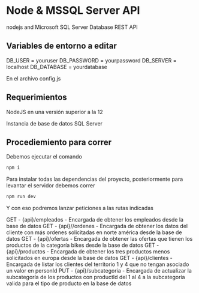 # Node & MSSQL Server API
nodejs and Microsoft SQL Server Database REST API

## Variables de entorno a editar

DB_USER = youruser
DB_PASSWORD = yourpassword
DB_SERVER = localhost
DB_DATABASE = yourdatabase

En el archivo config.js

## Requerimientos

NodeJS en una versión superior a la 12

Instancia de base de datos SQL Server

## Procediemiento para correr

Debemos ejecutar el comando 

```bash
npm i 
```

Para instalar todas las dependencias del proyecto, posteriormente para levantar el servidor debemos correr

```bash
npm run dev
```

Y con eso podremos lanzar peticiones a las rutas indicadas

GET - {api}/empleados - Encargada de obtener los empleados desde la base de datos
GET - {api}//ordenes - Encargada de obtener los datos del cliente con más ordenes solicitadas en norte américa desde la base de datos
GET - {api}/ofertas - Encargada de obtener las ofertas que tienen los productos de la categoría bikes desde la base de datos
GET - {api}/productos - Encargada de obtener los tres productos menos solicitados en europa desde la base de datos
GET - {api}/clientes - Encargada de listar los clientes del territorio 1 y 4 que no tengan asociado un valor en personId
PUT - {api}/subcategoria - Encargada de actualizar la subcategoría de los productos con productId del 1 al 4 a la subcategoría valida para el tipo de producto en la base de datos
